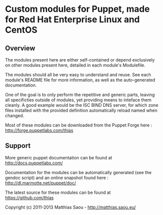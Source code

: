 Custom modules for Puppet, made for Red Hat Enterprise Linux and CentOS
=======================================================================

Overview
--------

The modules present here are either self-contained or depend exclusively on
other modules present here, detailed in each module's Modulefile.

The modules should all be very easy to understand and reuse. See each module's
README file for more information, as well as the auto-generated documentation.

One of the goal is to only perform the repetitive and generic parts, leaving
all specificties outside of modules, yet providing means to inteface them
cleanly. A good example would be the ISC BIND DNS server, for which zone files
installed with the provided definition automatically reload named when changed.

Most of these modules can be downloaded from the Puppet Forge here :
http://forge.puppetlabs.com/thias

Support
-------

More generic puppet documentation can be found at http://docs.puppetlabs.com/

Documentation for the modules can be automatically generated (see the gendoc
script) and an online snapshot found here :
http://dl.marmotte.net/puppet/doc/

The latest source for these modules can be found at https://github.com/thias

Copyright (c) 2011-2013 Matthias Saou - http://matthias.saou.eu/

